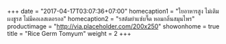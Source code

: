 +++
date = "2017-04-17T03:07:36+07:00"
homecaption1 = "ใยอาหารสูง ไม่เติมผงชูรส ไม่มีคอเลสเตอรอล"
homecaption2 = "รสต้มยำแซ่บจี๊ด หอมกลิ่นสมุนไพร"
productimage = "http://via.placeholder.com/200x250"
showonhome = true
title = "Rice Germ Tomyum"
weight = 2
+++

